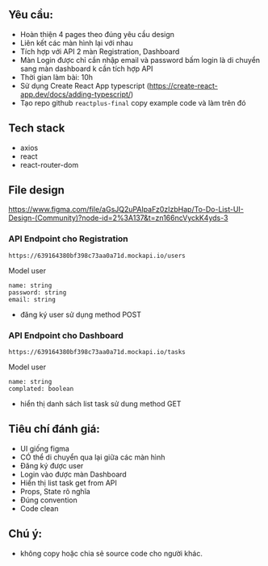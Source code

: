 ## Yêu cầu:
- Hoàn thiện 4 pages theo đúng yêu cầu design
- Liên kết các màn hình lại với nhau
- Tích hợp với API 2 màn Registration, Dashboard
- Màn Login được chỉ cần nhập email và password bấm login là di chuyển sang màn dashboard k cần tích hợp API
- Thời gian làm bài: 10h
- Sử dụng Create React App typescript (https://create-react-app.dev/docs/adding-typescript/)
- Tạo repo github `reactplus-final` copy example code và làm trên đó

## Tech stack 
- axios
- react
- react-router-dom

## File design 
https://www.figma.com/file/aGsJQ2uPAIpaFz0zIzbHap/To-Do-List-UI-Design-(Community)?node-id=2%3A137&t=zn166ncVyckK4yds-3

### API Endpoint cho Registration
```text
https://639164380bf398c73aa0a71d.mockapi.io/users
```
Model user 
```
name: string
password: string
email: string
```
- đăng ký user sử dụng method POST

### API Endpoint cho Dashboard
```text
https://639164380bf398c73aa0a71d.mockapi.io/tasks
```
Model user 
```
name: string
complated: boolean
```
- hiển thị danh sách list task sử dung method GET

## Tiêu chí đánh giá:
- UI giống figma
- CÓ thể di chuyển qua lại giữa các màn hình 
- Đăng ký được user
- Login vào được màn Dashboard
- Hiển thị list task get from API
- Props, State rõ nghĩa 
- Đúng convention
- Code clean 

## Chú ý:
- không copy hoặc chia sẻ source code cho người khác.
